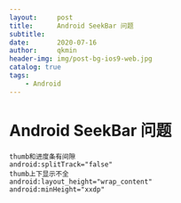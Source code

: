 ```yaml
---
layout:     post
title:      Android SeekBar 问题 
subtitle:   
date:       2020-07-16
author:     qkmin
header-img: img/post-bg-ios9-web.jpg
catalog: true
tags:
    - Android
---
```


# Android SeekBar 问题  
```
thumb和进度条有间隙
android:splitTrack="false"
thumb上下显示不全
android:layout_height="wrap_content"
android:minHeight="xxdp"

```







